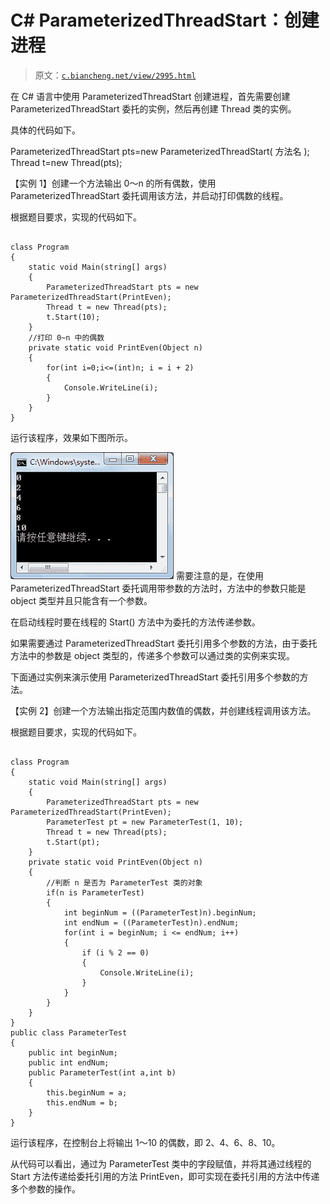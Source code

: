 # C# ParameterizedThreadStart：创建进程

> 原文：[`c.biancheng.net/view/2995.html`](http://c.biancheng.net/view/2995.html)

在 C# 语言中使用 ParameterizedThreadStart 创建进程，首先需要创建 ParameterizedThreadStart 委托的实例，然后再创建 Thread 类的实例。

具体的代码如下。

ParameterizedThreadStart pts=new ParameterizedThreadStart( 方法名 );
Thread t=new Thread(pts);

【实例 1】创建一个方法输出 0〜n 的所有偶数，使用 ParameterizedThreadStart 委托调用该方法，并启动打印偶数的线程。

根据题目要求，实现的代码如下。

```

class Program
{
    static void Main(string[] args)
    {
        ParameterizedThreadStart pts = new ParameterizedThreadStart(PrintEven);
        Thread t = new Thread(pts);
        t.Start(10);
    }
    //打印 0~n 中的偶数
    private static void PrintEven(Object n)
    {
        for(int i=0;i<=(int)n; i = i + 2)
        {
            Console.WriteLine(i);
        }
    }
}
```

运行该程序，效果如下图所示。

![打印 0~10 之间的偶数](img/bedefc2cc02f01a249a3d4c377cea2ff.png)
需要注意的是，在使用 ParameterizedThreadStart 委托调用带参数的方法时，方法中的参数只能是 object 类型并且只能含有一个参数。

在启动线程时要在线程的 Start() 方法中为委托的方法传递参数。

如果需要通过 ParameterizedThreadStart 委托引用多个参数的方法，由于委托方法中的参数是 object 类型的，传递多个参数可以通过类的实例来实现。

下面通过实例来演示使用 ParameterizedThreadStart 委托引用多个参数的方法。

【实例 2】创建一个方法输出指定范围内数值的偶数，并创建线程调用该方法。

根据题目要求，实现的代码如下。

```

class Program
{
    static void Main(string[] args)
    {
        ParameterizedThreadStart pts = new ParameterizedThreadStart(PrintEven);
        ParameterTest pt = new ParameterTest(1, 10);
        Thread t = new Thread(pts);
        t.Start(pt);
    }
    private static void PrintEven(Object n)
    {
        //判断 n 是否为 ParameterTest 类的对象
        if(n is ParameterTest)
        {
            int beginNum = ((ParameterTest)n).beginNum;
            int endNum = ((ParameterTest)n).endNum;
            for(int i = beginNum; i <= endNum; i++)
            {
                if (i % 2 == 0)
                {
                    Console.WriteLine(i);
                }
            }
        }
    }
}
public class ParameterTest
{
    public int beginNum;
    public int endNum;
    public ParameterTest(int a,int b)
    {
        this.beginNum = a;
        this.endNum = b;
    }
}
```

运行该程序，在控制台上将输出 1〜10 的偶数，即 2、4、6、8、10。

从代码可以看出，通过为 ParameterTest 类中的字段赋值，并将其通过线程的 Start 方法传递给委托引用的方法 PrintEven，即可实现在委托引用的方法中传递多个参数的操作。